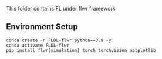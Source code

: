 This folder contains FL under flwr framework


## Environment Setup

```
conda create -n FLDL-flwr python==3.9 -y
conda activate FLDL-flwr
pip install flwr[simulation] torch torchvision matplotlib
```